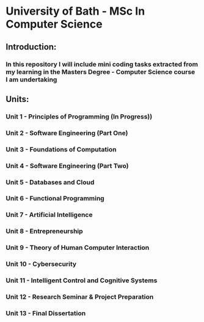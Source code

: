 # University of Bath - MSc In Computer Science

## Introduction:

### In this repository I will include mini coding tasks extracted from my learning in the Masters Degree - Computer Science course I am undertaking

## Units:

### Unit 1 - Principles of Programming (In Progress))

### Unit 2 - Software Engineering (Part One)

### Unit 3 - Foundations of Computation

### Unit 4 - Software Engineering (Part Two)

### Unit 5 - Databases and Cloud

### Unit 6 - Functional Programming

### Unit 7 - Artificial Intelligence

### Unit 8 - Entrepreneurship

### Unit 9 - Theory of Human Computer Interaction

### Unit 10 - Cybersecurity

### Unit 11 - Intelligent Control and Cognitive Systems

### Unit 12 - Research Seminar & Project Preparation

### Unit 13 - Final Dissertation
